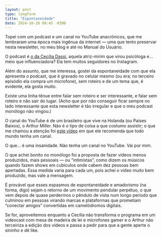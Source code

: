 ```yaml
---
layout: post
type: longform
title: "Espontaneidade"
date: 2024-10-28 09:45 -0300
---
```

Topei com um podcast e um canal no YouTube anacrônicos, que me lembraram uma época mais ingênua da internet — uma que tento preservar nesta newsletter, no meu blog e até no Manual do Usuário.

O podcast é [o da Cecília Dassi](https://pod.link/1769817162), aquela atriz-mirim que virou psicóloga e… meio que influenciadora? Ela tem muitos seguidores no Instagram.

Além do assunto, que me interessa, gostei da espontaneidade com que ela apresenta o podcast, que é gravado no celular mesmo (ou era; no terceiro episódio ela compra um microfone), sem roteiro e de um tema que, é evidente, ela gosta muito.

Existe uma linha tênue entre falar sem roteiro e ser interessante, e falar sem roteiro e não sair do lugar. (Acho que por não conseguir ficar sempre no lado interessante que esta newsletter é tão irregular e que o meu podcast monólogo não vingou.)

O canal do YouTube é de um brasileiro que vive na Holanda (ou Países Baixos), o Arthur Miller. Não é o tipo de coisa a que costumo assistir; o que me chamou a atenção foi [este vídeo](https://www.youtube.com/watch?v=5s8b9JxMd58) em que ele recomenda que todo mundo tenha um canal.

O que… é uma insanidade. Não tenha um canal no YouTube. Vai por mim.

O que achei bonito no monólogo foi a proposta de fazer vídeos menos produzidos, mais pessoais — ou “intimistas”, como dizem os músicos quando fazem shows em cubículos onde cabem dez pessoas bem apertadas. Essa medida varia para cada um, pois achei o vídeo muito bem produzido, mas vale a mensagem.

É provável que esses espasmos de espontaneidade e amadorismo (na forma, digo) sejam o retorno de um movimento pendular perpétuo, o que vem depois de quase perdermos o pêndulo de vista num longo período que culminou em pessoas virando marcas e plataformas que prometiam “conectar amigos” convertidas em camelódromos digitais.

Se for, aproveitemos enquanto a Cecília não transforma o programa em um videocast com mesa de madeira de lei e microfones gamer e o Arthur não terceiriza a edição dos vídeos e passa a pedir para que a gente aperte o sininho e dê like.